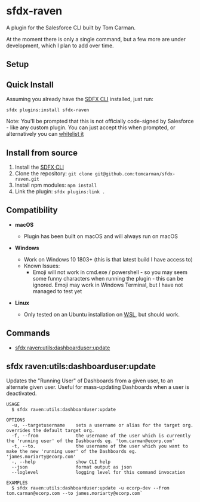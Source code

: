 # sfdx-raven

A plugin for the Salesforce CLI built by Tom Carman.

At the moment there is only a single command, but a few more are under development, which I plan to add over time.

## Setup

## Quick Install
Assuming you already have the [SDFX CLI](https://developer.salesforce.com/docs/atlas.en-us.sfdx_setup.meta/sfdx_setup/sfdx_setup_install_cli.htm) installed, just run:

`sfdx plugins:install sfdx-raven`

Note: You'll be prompted that this is not officially code-signed by Salesforce - like any custom plugin. You can just accept this when prompted, or alternatively you can [whitelist it](https://developer.salesforce.com/blogs/2017/10/salesforce-dx-cli-plugin-update.html)

## Install from source
1. Install the [SDFX CLI](https://developer.salesforce.com/docs/atlas.en-us.sfdx_setup.meta/sfdx_setup/sfdx_setup_install_cli.htm)
2. Clone the repository: `git clone git@github.com:tomcarman/sfdx-raven.git`
3. Install npm modules: `npm install`
4. Link the plugin: `sfdx plugins:link .`


## Compatibility
* **macOS**
  * Plugin has been built on macOS and will always run on macOS
  
* **Windows**
  * Work on Windows 10 1803+ (this is that latest build I have access to)
  * Known Issues:
    * Emoji will not work in cmd.exe / powershell - so you may seem some funny characters when running the plugin - this can be ignored. Emoji may work in Windows Terminal, but I have not managed to test yet
      
* **Linux**
  * Only tested on an Ubuntu installation on [WSL](https://docs.microsoft.com/en-us/windows/wsl/about), but should work.


## Commands

- [sfdx raven:utils:dashboarduser:update](#sfdx-ravenutilsdashboarduserupdate)


## sfdx raven:utils:dashboarduser:update

Updates the "Running User" of Dashboards from a given user, to an alternate given user. Useful for mass-updating Dashboards when a user is deactivated.

```
USAGE
  $ sfdx raven:utils:dashboarduser:update

OPTIONS
  -u, --targetusername    sets a username or alias for the target org. overrides the default target org.
  -f, --from              the username of the user which is currently the 'running user' of the Dashboards eg. 'tom.carman@ecorp.com'
  -t, --to.               the username of the user which you want to make the new 'running user' of the Dashboards eg. 'james.moriarty@ecorp.com'
  -, --help               show CLI help
  --json                  format output as json
  --loglevel              logging level for this command invocation

EXAMPLES
  $ sfdx raven:utils:dashboarduser:update -u ecorp-dev --from tom.carman@ecorp.com --to james.moriarty@ecorp.com`
```
